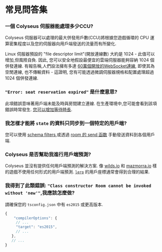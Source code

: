 # 常見問答集

### 一個 Colyseus 伺服器能處理多少CCU?

Colyseus 伺服器可以處理的最大併發用戶數(CCU)將根據您遊戲循環的 CPU 運算密集程度以及您的伺服器向用戶端發送的流量而有所變化.

Linux 伺服器預設的 "file descriptor limit"(開放連線數) 大約是 1024 - 此值可以增加,但風險自負. 因此, 您可以安全地假設最便宜的雲端伺服器能夠容納 1024 個併發連線. 有報告稱,人們設法擁有多達 [60萬個開放的WebSocket連線](https://blog.jayway.com/2015/04/13/600k-concurrent-websocket-connections-on-aws-using-node-js/), 即使其為空閒連線, 也不傳輸資料 - 這證明, 您有可能透過微調伺服器規格和配置處理超過 1024 個併發連線.

### `"Error: seat reservation expired"` 是什麼意思?

此項錯誤意味著用戶端未能及時與房間建立連線. 在生產環境中,您可能會看到該項錯誤時常發生. [您可以增加等待時長](/server/room/#setseatreservationtime-seconds).

### 我怎樣才能將 `state` 的資料只同步到一個特定的用戶端?

您可以使用 [schema filters](/state/schema/#filtering-data-per-client),或透過 [room 的 send 函数](/server/client/#sendtype-message) 手動發送資料到各個用戶端.

### Colyseus 是否幫助我進行用戶端預測?

Colyseus 並沒有提供任何用戶端預測的解決方案. 像 [wilds.io](http://wilds.io/) 和 [mazmorra.io](https://mazmorra.io/) 樣的遊戲不使用任何形式的用戶端預測. [`lerp`](http://gamestd.io/mathf/globals.html#lerp) 的用戶座標通常會得到合理的結果.

### 我得到了此類錯誤: `"Class constructor Room cannot be invoked without 'new'"`,我應該怎麼做?

請確保您的 `tsconfig.json` 中有 `es2015` 或更高版本.

```javascript
{
    "compilerOptions": {
     // ...
     "target": "es2015",
     // ...
   },
   // ...
}
```
